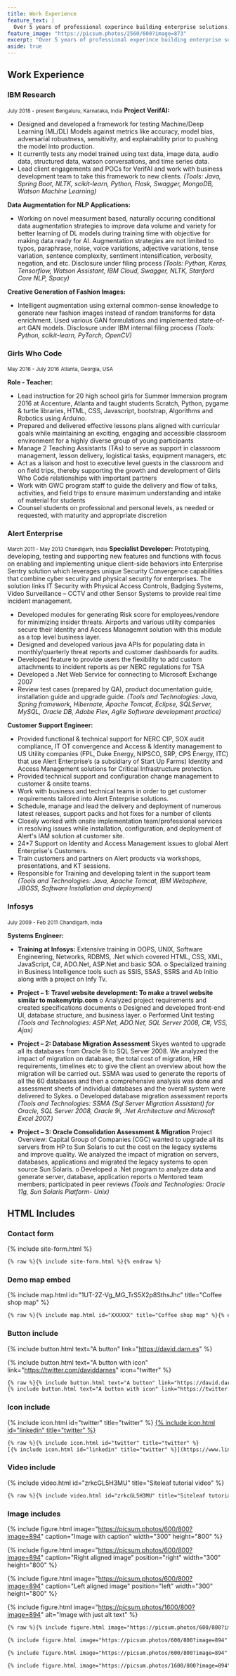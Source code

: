 ```yaml
---
title: Work Experience
feature_text: |
  Over 5 years of professional experince building enterprise solutions. 
feature_image: "https://picsum.photos/2560/600?image=873"
excerpt: "Over 5 years of professional experince building enterprise solutions"
aside: true
---
```


## Work Experience

### IBM Research 
<small>July 2018 - present</small>
<small>Bengaluru, Karnataka, India</small>
**Project VerifAI:**
* Designed and developed a framework for testing Machine/Deep Learning (ML/DL) Models against metrics like accuracy, model bias, adversarial robustness, sensitivity, and explainability prior to pushing the model into production. 
* It currently tests any model trained using text data, image data, audio data, structured data, watson conversations, and time series data. 
* Lead client engagements and POCs for VerifAI and work with business development team to take this framework to new clients.
*(Tools:  Java, Spring Boot, NLTK, scikit-learn, Python, Flask, Swagger, MongoDB, Watson Machine Learning)*

**Data Augmentation for NLP Applications:** 
* Working on novel measurment based, naturally occuring conditional data augmentation strategies to improve data volume and variety for better learning of DL models during training time with objective for making data ready for AI. Augmentation strategies are not limited to typos, paraphrase, noise, voice variations, adjective variations, tense variation, sentence complexity, sentiment intensification, verbosity, negation, and  etc. Disclosure under filing process
*(Tools:  Python, Keras, Tensorflow, Watson Assistant, IBM Cloud, Swagger, NLTK, Stanford Core NLP, Spacy)*

**Creative Generation of Fashion Images:**
* Intelligent augmentation using external common-sense knowledge to generate new fashion images instead of random transforms for data enrichment. Used various GAN formulations and implemented state-of-art GAN models. Disclosure under IBM internal filing process
*(Tools:  Python, scikit-learn, PyTorch, OpenCV)*

### Girls Who Code   
<small>May 2016 - July 2016</small>
<small>Atlanta, Georgia, USA</small>

**Role - Teacher:**
*	Lead instruction for 20 high school girls for Summer Immersion program 2016 at Accenture, Atlanta and taught students Scratch, Python, pygame & turtle libraries, HTML, CSS, Javascript, bootstrap, Algorithms and Robotics using Arduino.
*	Prepared and delivered effective lessons plans aligned with curricular goals while maintaining an exciting, engaging and accessible classroom environment for a highly diverse group of young participants
*	Manage 2 Teaching Assistants (TAs) to serve as support in classroom management, lesson delivery, logistical tasks, equipment managers, etc
*	Act as a liaison and host to executive level guests in the classroom and on field trips, thereby supporting the growth and development of Girls Who Code relationships with important partners
*	Work with GWC program staff to guide the delivery and flow of talks, activities, and field trips to ensure maximum understanding and intake of material for students
*	Counsel students on professional and personal levels, as needed or requested, with maturity and appropriate discretion

### Alert Enterprise  
<small>March 2011 - May 2013</small>
<small>Chandigarh, India</small>
**Specialist Developer:**
Prototyping, developing, testing and supporting new features and functions with focus on enabling and implementing unique client-side behaviors into Enterprise Sentry solution which leverages unique Security Convergence capabilities that combine cyber security and physical security for enterprises. The solution links IT Security with Physical Access Controls, Badging Systems, Video Surveillance – CCTV and other Sensor Systems to provide real time incident management.   
* Developed modules for generating Risk score for employees/vendore for minimizing insider threats. Airports and various utility companies secure their Identity and Access Managemnt solution with this module as a top level business layer.
* Designed and developed various java APIs for populating data in monthly/quarterly threat reports and customer dashboards for audits.
* Developed feature to provide users the flexibility to add custom attachments to incident reports as per NERC regulations for TSA
* Developed a .Net Web Service for connecting to Microsoft Exchange 2007 
* Review test cases (prepared by QA), product documentation guide, installation guide and upgrade guide.
*(Tools and Technologies: Java, Spring framework, Hibernate, Apache Tomcat, Eclipse, SQLServer, MySQL, Oracle DB, Adobe Flex, Agile Software development practice)*

**Customer Support Engineer:**
* Provided functional & technical support for NERC CIP, SOX audit compliance, IT OT convergence and Access & Identity management to US Utility companies (FPL, Duke Energy, NIPSCO, SRP, CPS Energy, ITC) that use Alert Enterprise’s (a subsidiary of Start Up Farms) Identity and Access Management solutions for Critical Infrastructure protection. 
* Provided technical support and configuration change management to customer & onsite teams.
* Work with business and technical teams in order to get customer requirements tailored into Alert Enterprise solutions.
* Schedule, manage and lead the delivery and deployment of numerous latest releases, support packs and hot fixes for a number of clients
* Closely worked with onsite implementation team/professional services in resolving issues while installation, configuration, and deployment of Alert's IAM solution at customer site.
* 24*7 Support on Identity and Access Management issues to global Alert Enterprise's Customers.
* Train customers and partners on Alert products via workshops, presentations, and KT sessions.
* Responsible for Training and developing talent in the support team
*(Tools and Technologies: Java, Apache Tomcat, IBM Websphere, JBOSS, Software Installation and deployment)*

### Infosys   
<small>July 2009 - Feb 2011</small>
<small>Chandigarh, India</small>

**Systems Engineer:**
* **Training at Infosys:** Extensive training in OOPS, UNIX, Software Engineering, Networks, RDBMS, .Net which covered HTML, CSS, XML, JavaScript, C#, ADO.Net, ASP.Net and basic SOA.
o Specialized training in Business Intelligence tools such as SSIS, SSAS, SSRS and Ab Initio along with a project on Infy Tv.

* **Project – 1: Travel website development: To make a travel website similar to makemytrip.com**
o Analyzed project requirements and created specifications documents
o Designed and developed front-end UI, database structure, and business layer.
o Performed Unit testing
*(Tools and Technologies: ASP.Net, ADO.Net, SQL Server 2008, C#, VSS, Ajax)*

* **Project – 2: Database Migration Assessment**
Skyes wanted to upgrade all its databases from Oracle 9i to SQL Server 2008. We analyzed the impact of migration on database, the total cost of migration, HR requirements, timelines etc to give the client an overview about how the migration will be carried out. SSMA was used to generate the reports of all the 60 databases and then a comprehensive analysis was done and assessment sheets of individual databases and the overall system were delivered to Sykes.
o Developed database migration assessment reports
*(Tools and Technologies:  SSMA (Sql Server Migration Assistant) for Oracle, SQL Server 2008, Oracle 9i, .Net Architecture and Microsoft Excel 2007.)*

* **Project – 3: Oracle Consolidation Assessment & Migration**
Project Overview: Capital Group of Companies (CGC) wanted to upgrade all its servers from HP to Sun Solaris to cut the cost on the legacy systems and improve quality. We analyzed the impact of migration on servers, databases, applications and migrated the legacy systems to open source Sun Solaris.
o Developed a .Net program to analyze data and generate server, database, application reports
o Mentored team members; participated in peer reviews
*(Tools and Technologies: Oracle 11g, Sun Solaris Platform- Unix)*



## HTML Includes

### Contact form

{% include site-form.html %}

``` html
{% raw %}{% include site-form.html %}{% endraw %}
```

### Demo map embed

{% include map.html id="1UT-2Z-Vg_MG_TrS5X2p8SthsJhc" title="Coffee shop map" %}

``` html
{% raw %}{% include map.html id="XXXXXX" title="Coffee shop map" %}{% endraw %}
```

### Button include

{% include button.html text="A button" link="https://david.darn.es" %}

{% include button.html text="A button with icon" link="https://twitter.com/daviddarnes" icon="twitter" %}

``` html
{% raw %}{% include button.html text="A button" link="https://david.darn.es" %}
{% include button.html text="A button with icon" link="https://twitter.com/daviddarnes" icon="twitter" %}{% endraw %}
```

### Icon include

{% include icon.html id="twitter" title="twitter" %} [{% include icon.html id="linkedin" title="twitter" %}](https://www.linkedin.com/in/daviddarnes)

``` html
{% raw %}{% include icon.html id="twitter" title="twitter" %}
[{% include icon.html id="linkedin" title="twitter" %}](https://www.linkedin.com/in/daviddarnes){% endraw %}
```

### Video include

{% include video.html id="zrkcGL5H3MU" title="Siteleaf tutorial video" %}

``` html
{% raw %}{% include video.html id="zrkcGL5H3MU" title="Siteleaf tutorial video" %}{% endraw %}
```


### Image includes

{% include figure.html image="https://picsum.photos/600/800?image=894" caption="Image with caption" width="300" height="800" %}

{% include figure.html image="https://picsum.photos/600/800?image=894" caption="Right aligned image" position="right" width="300" height="800" %}

{% include figure.html image="https://picsum.photos/600/800?image=894" caption="Left aligned image" position="left" width="300" height="800" %}

{% include figure.html image="https://picsum.photos/1600/800?image=894" alt="Image with just alt text" %}

``` html
{% raw %}{% include figure.html image="https://picsum.photos/600/800?image=894" caption="Image with caption" width="300" height="800" %}

{% include figure.html image="https://picsum.photos/600/800?image=894" caption="Right aligned image" position="right" width="300" height="800" %}

{% include figure.html image="https://picsum.photos/600/800?image=894" caption="Left aligned image" position="left" width="300" height="800" %}

{% include figure.html image="https://picsum.photos/1600/800?image=894" alt="Image with just alt text" %}{% endraw %}
```
